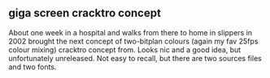 ## giga screen cracktro concept

About one week in a hospital and walks from there to home in slippers in 2002 brought the next concept of two-bitplan
colours (again my fav 25fps colour mixing) cracktro concept from. Looks nic and a good idea, but unfortunately 
unreleased. Not easy to recall, but there are two sources files and two fonts.
